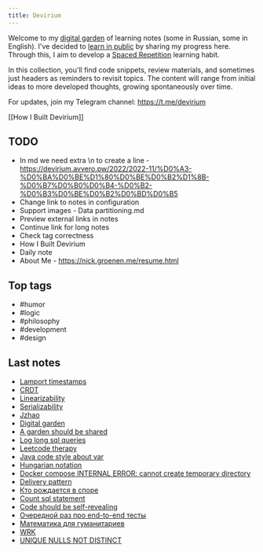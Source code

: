 ```yaml
---
title: Devirium
---
```


Welcome to my [digital garden](https://maggieappleton.com/garden-history) of learning notes (some in Russian, some in English). I've decided to [learn in public](https://dev.to/jbranchaud/how-i-learned-to-learn-in-public-2f4m) by sharing my progress here. Through this, I aim to develop a [Spaced Repetition](https://til.yenly.wtf/notes/spaced-repetition) learning habit.

In this collection, you'll find code snippets, review materials, and sometimes just headers as reminders to revisit topics. The content will range from initial ideas to more developed thoughts, growing spontaneously over time.

For updates, join my Telegram channel: https://t.me/devirium

[[How I Built Devirium]]

## TODO

- In md we need extra \n to create a line - https://devirium.avvero.pw/2022/2022-11/%D0%A3-%D0%BA%D0%BE%D1%80%D0%BE%D0%B2%D1%8B-%D0%B7%D0%B0%D0%B4-%D0%B2-%D0%B3%D0%BE%D0%B2%D0%BD%D0%B5
- Change link to notes in configuration
- Support images - Data partitioning.md
- Preview external links in notes
- Continue link for long notes
- Check tag correctness
- How I Built Devirium
- Daily note
- About Me - https://nick.groenen.me/resume.html

## Top tags
- #humor
- #logic
- #philosophy
- #development
- #design

## Last notes
- [Lamport timestamps](Lamport-timestamps.md)
- [CRDT](CRDT.md)
- [Linearizability](Linearizability.md)
- [Serializability](Serializability.md)
- [Jzhao](Jzhao.md)
- [Digital garden](2024-07/Digital-garden.md)
- [A garden should be shared](A-garden-should-be-shared.md)
- [Log long sql queries](2023/2023-01/Log-long-sql-queries.md)
- [Leetcode therapy](2023/2023-01/Leetcode-therapy.md)
- [Java code style about var](2023/2023-01/Java-code-style-about-var.md)
- [Hungarian notation](2023/2023-01/Hungarian-notation.md)
- [Docker compose INTERNAL ERROR: cannot create temporary directory](2023/2023-01/Docker-compose-INTERNAL-ERROR:-cannot-create-temporary-directory.md)
- [Delivery pattern](2023/2023-01/Delivery-pattern.md)
- [Кто рождается в споре](2023/2023-01/Кто-рождается-в-споре.md)
- [Count sql statement](2023/2023-01/Count-sql-statement.md)
- [Code should be self-revealing](2023/2023-01/Code-should-be-self-revealing.md)
- [Очередной раз про end-to-end тесты](2023/2023-01/Очередной-раз-про-end-to-end-тесты.md)
- [Математика для гуманитариев](2023/2023-01/Математика-для-гуманитариев.md)
- [WRK](2022/2022-12/WRK.md)
- [UNIQUE NULLS NOT DISTINCT](2022/2022-12/UNIQUE-NULLS-NOT-DISTINCT.md)
